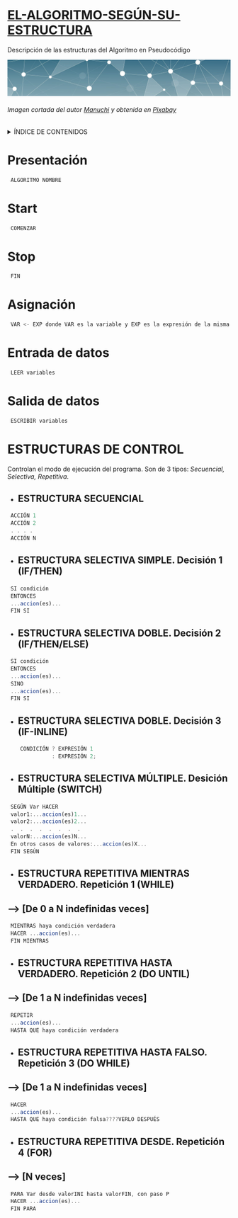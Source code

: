 # <ins>EL-ALGORITMO-SEGÚN-SU-ESTRUCTURA</ins>
Descripción de las estructuras del Algoritmo en Pseudocódigo

![imagen abstracta rectángular azul con líneas blancas que forman triángulos con vértices circulares blancos](IMG/marco-superior.jpg)

###### Imagen cortada del autor [Manuchi][1] y obtenida en [Pixabay][2]

<details>
<summary>ÍNDICE DE CONTENIDOS</summary>
 
+ [Presentación](#Presentación)
+ [Start](#Start)
+ [Stop](#Stop)
+ [Asignación](#Asignación)
+ [Entrada de datos](#Entrada-de-datos)
+ [Salida de datos](#Salida-de-datos)
+ [Estructuras de Control](#Estructuras-de-control)
    + [Estructura Secuencial](#Estructura-Secuencial)
    + [Estructura Selectiva Simple. Decisión 1 (IF/THEN)](#Estructura-Selectiva-Simple-Decisión-1-IFTHEN)
    + [Estrucrura Selectiva Doble. Decisión 2 (IF/THEN/ELSE)](#Estructura-Selectiva-Doble-Decisión-2-IFTHENELSE)
    + [Estrucrura Selectiva Doble. Decisión 3 (IF-INLINE)](#ESTRUCTURA-SELECTIVA-DOBLE-Decisión-3-IF-INLINE)
    + [Estructura Selectiva Multiple. Decisión Múltiple (SWITCH)](#ESTRUCTURA-SELECTIVA-MÚLTIPLE-Desición-Múltiple-SWITCH)
    + [Estructura Repetitiva Mientras Verdadero. Repetición 1 (WHILE)](#ESTRUCTURA-REPETITIVA-MIENTRAS-VERDADERO-Repetición-1-WHILE)
    + [Estructura Repetitiva Hasta Verdadero. Repetición 2 (DO UNTIL)](#ESTRUCTURA-REPETITIVA-HASTA-VERDADERO-Repetición-2-DO-UNTIL)
    + [Estructura Repetitiva Hasta Falso. Repetición 3 (DO WHILE)](#ESTRUCTURA-REPETITIVA-HASTA-FALSO-Repetición-3-DO-WHILE)
    + [Estructura Repetitiva Desde. Repetición 4 (FOR)](#ESTRUCTURA-REPETITIVA-DESDE-Repetición-4-FOR)
</details>

# Presentación 
```Javascript
 ALGORITMO NOMBRE
```
# Start     
```Javascript
 COMENZAR
```
# Stop      
```Javascript
 FIN
```
# Asignación  
```Javascript
 VAR <- EXP donde VAR es la variable y EXP es la expresión de la misma
```
# Entrada de datos     
```Javascript
 LEER variables
```
# Salida de datos      
```Javascript
 ESCRIBIR variables
```
# ESTRUCTURAS DE CONTROL
Controlan el modo de ejecución del programa. Son de 3 tipos: *Secuencial, Selectiva, Repetitiva*.

* ## ESTRUCTURA SECUENCIAL
```Javascript
 ACCIÓN 1
 ACCIÓN 2
 . . . . 
 ACCIÓN N
```

* ## ESTRUCTURA SELECTIVA SIMPLE. Decisión 1 (IF/THEN)
```Javascript
 SI condición
 ENTONCES 
 ...accion(es)...
 FIN SI
```
* ## ESTRUCTURA SELECTIVA DOBLE. Decisión 2 (IF/THEN/ELSE)
```Javascript
 SI condición
 ENTONCES 
 ...accion(es)...
 SINO
 ...accion(es)...
 FIN SI
```
* ## ESTRUCTURA SELECTIVA DOBLE. Decisión 3 (IF-INLINE)

```Javascript
    CONDICIÓN ? EXPRESIÓN 1
              : EXPRESIÓN 2;
```

* ## ESTRUCTURA SELECTIVA MÚLTIPLE. Desición Múltiple (SWITCH)
```Javascript
 SEGÚN Var HACER
 valor1:...accion(es)1...
 valor2:...accion(es)2...
 .  .  .  .  .  .  .  .  
 valorN:...accion(es)N...
 En otros casos de valores:...accion(es)X...
 FIN SEGÚN
 ```             
* ## ESTRUCTURA REPETITIVA MIENTRAS VERDADERO. Repetición 1 (WHILE)
## --> [De 0 a N indefinidas veces]
```Javascript
 MIENTRAS haya condición verdadera
 HACER ...accion(es)...
 FIN MIENTRAS
```
* ## ESTRUCTURA REPETITIVA HASTA VERDADERO. Repetición 2 (DO UNTIL)
## --> [De 1 a N indefinidas veces]
```Javascript
 REPETIR
 ...accion(es)...
 HASTA QUE haya condición verdadera
```

* ## ESTRUCTURA REPETITIVA HASTA FALSO. Repetición 3 (DO WHILE)
## --> [De 1 a N indefinidas veces]
```Javascript
 HACER
 ...accion(es)...
 HASTA QUE haya condición falsa????VERLO DESPUÉS
```
* ## ESTRUCTURA REPETITIVA DESDE. Repetición 4 (FOR)
## --> [N veces]
```Javascript
 PARA Var desde valorINI hasta valorFIN, con paso P
 HACER ...accion(es)...
 FIN PARA
```

[1]: https://www.instagram.com/manuchi7/

[2]: https://pixabay.com/es/illustrations/fondo-abstracto-l%C3%ADnea-ilustraci%C3%B3n-2462431/
  
